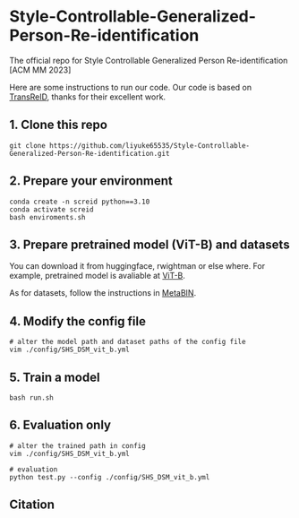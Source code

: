 # Style-Controllable-Generalized-Person-Re-identification
The official repo for Style Controllable Generalized Person Re-identification [ACM MM 2023]

Here are some instructions to run our code.
Our code is based on [TransReID](https://github.com/damo-cv/TransReID), thanks for their excellent work.

## 1. Clone this repo
```
git clone https://github.com/liyuke65535/Style-Controllable-Generalized-Person-Re-identification.git
```

## 2. Prepare your environment
```
conda create -n screid python==3.10
conda activate screid
bash enviroments.sh
```

## 3. Prepare pretrained model (ViT-B) and datasets
You can download it from huggingface, rwightman or else where.
For example, pretrained model is avaliable at [ViT-B](https://github.com/rwightman/pytorch-image-models/releases/download/v0.1-vitjx/jx_vit_base_p16_224-80ecf9dd.pth).

As for datasets, follow the instructions in [MetaBIN](https://github.com/bismex/MetaBIN#8-datasets).

## 4. Modify the config file
```
# alter the model path and dataset paths of the config file
vim ./config/SHS_DSM_vit_b.yml
```

## 5. Train a model
```
bash run.sh
```

## 6. Evaluation only
```
# alter the trained path in config
vim ./config/SHS_DSM_vit_b.yml

# evaluation
python test.py --config ./config/SHS_DSM_vit_b.yml
```
## Citation
```
